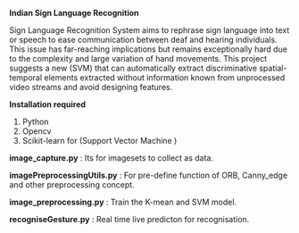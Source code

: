 **Indian Sign Language Recognition**

Sign Language Recognition System aims to rephrase sign language into text or speech to ease communication between deaf and hearing individuals.
This issue has far-reaching implications but remains exceptionally hard due to the complexity and large variation of hand movements.
This project suggests a new (SVM) that can automatically extract discriminative spatial-temporal elements extracted without information known from unprocessed video streams and avoid designing features.

**Installation required**
1. Python
2. Opencv
3. Scikit-learn for (Support Vector Machine )

**image_capture.py** :
        Its for imagesets to collect as data.
        
**imagePreprocessingUtils.py** : 
        For pre-define function of ORB, Canny_edge and other preprocessing concept.

**image_preprocessing.py** : 
        Train the K-mean and SVM model.

**recogniseGesture.py** : 
        Real time live predicton for recognisation.





